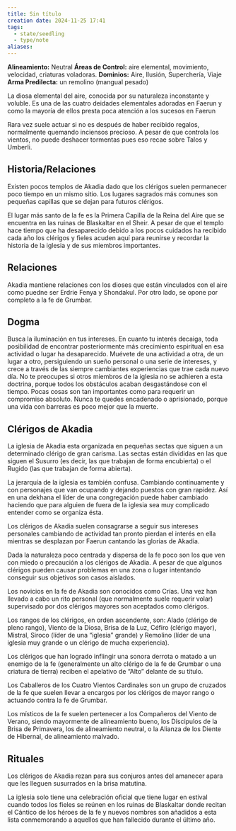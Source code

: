 ```yaml
---
title: Sin título
creation date: 2024-11-25 17:41
tags:
  - state/seedling
  - type/note
aliases:
---
```


**Alineamiento:** Neutral
**Áreas de Control:** aire elemental, movimiento, velocidad, criaturas voladoras.
**Dominios:** Aire, Ilusión, Superchería, Viaje
**Arma Predilecta:** un remolino (mangual pesado)

La diosa elemental del aire, conocida por su naturaleza inconstante y voluble. Es una de las cuatro deidades elementales adoradas en Faerun y como la mayoría de ellos presta poca atención a los sucesos en Faerun

Rara vez suele actuar si no es después de haber recibido regalos, normalmente quemando inciensos precioso. A pesar de que controla los vientos, no puede deshacer tormentas pues eso recae sobre Talos y Umberli.

## Historia/Relaciones

Existen pocos templos de Akadia dado que los clérigos suelen permanecer poco tiempo en un mismo sitio. Los lugares sagrados más comunes son pequeñas capillas que se dejan para futuros clérigos.

El lugar más santo de la fe es la Primera Capilla de la Reina del Aire que se encuentra en las ruinas de Blaskaltar en el Sheir. A pesar de que el templo hace tiempo que ha desaparecido debido a los pocos cuidados ha recibido cada año los clérigos y fieles acuden aquí para reunirse y recordar la historia de la iglesia y de sus miembros importantes.

## Relaciones

Akadia mantiene relaciones con los dioses que están vinculados con el aire como puedne ser Erdrie Fenya y Shondakul. Por otro lado, se opone por completo a la fe de Grumbar.

## Dogma

Busca la iluminación en tus intereses. En cuanto tu interés decaiga, toda posibilidad de encontrar posteriormente más crecimiento espiritual en esa actividad o lugar ha desaparecido. Muévete de una actividad a otra, de un lugar a otro, persiguiendo un sueño personal o una serie de intereses, y crece a través de las siempre cambiantes experiencias que trae cada nuevo día. No te preocupes si otros miembros de la iglesia no se adhieren a esta doctrina, porque todos los obstáculos acaban desgastándose con el tiempo. Pocas cosas son tan importantes como para requerir un compromiso absoluto. Nunca te quedes encadenado o aprisionado, porque una vida con barreras es poco mejor que la muerte.

## Clérigos de Akadia

La iglesia de Akadia esta organizada en pequeñas sectas que siguen a un determinado clérigo de gran carisma. Las sectas están divididas en las que siguen el Susurro (es decir, las que trabajan de forma encubierta) o el Rugido (las que trabajan de forma abierta).

La jerarquía de la iglesia es también confusa. Cambiando continuamente y con personajes que van ocupando y dejando puestos con gran rapidez. Así en una dekhana el líder de una congregación puede haber cambiado haciendo que para alguien de fuera de la iglesia sea muy complicado entender como se organiza ésta.

Los clérigos de Akadia suelen consagrarse a seguir sus intereses personales cambiando de actividad tan pronto pierdan el interés en ella mientras se desplazan por Faerun cantando las glorias de Akadia.

Dada la naturaleza poco centrada y dispersa de la fe poco son los que ven con miedo o precaución a los clérigos de Akadia. A pesar de que algunos clérigos pueden causar problemas en una zona o lugar intentando conseguir sus objetivos son casos aislados.

Los novicios en la fe de Akadia son conocidos como Crías. Una vez han llevado a cabo un rito personal (que normalmente suele requerir volar) supervisado por dos clérigos mayores son aceptados como clérigos.

Los rangos de los clérigos, en orden ascendente, son: Alado (clérigo de pleno rango), Viento de la Diosa, Brisa de la Luz, Céfiro (clérigo mayor), Mistral, Siroco (líder de una “iglesia” grande) y Remolino (líder de una iglesia muy grande o un clérigo de mucha experiencia).

Los clérigos que han logrado inflingir una sonora derrota o matado a un enemigo de la fe (generalmente un alto clérigo de la fe de Grumbar o una criatura de tierra) reciben el apelativo de “Alto” delante de su título.

Los Caballeros de los Cuatro Vientos Cardinales son un grupo de cruzados de la fe que suelen llevar a encargos por los clérigos de mayor rango o actuando contra la fe de Grumbar.

Los místicos de la fe suelen pertenecer a los Compañeros del Viento de Verano, siendo mayormente de alineamiento bueno, los Díscipulos de la Brisa de Primavera, los de alineamiento neutral, o la Alianza de los Diente de Hibernal, de alineamiento malvado.

## Rituales

Los clérigos de Akadia rezan para sus conjuros antes del amanecer apara que les lleguen susurrados en la brisa matutina.

La iglesia solo tiene una celebración oficial que tiene lugar en estival cuando todos los fieles se reúnen en los ruinas de Blaskaltar donde recitan el Cántico de los héroes de la fe y nuevos nombres son añadidos a esta lista conmemorando a aquellos que han fallecido durante el último año.
